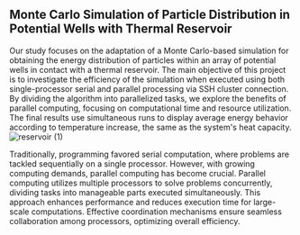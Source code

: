 ## Monte Carlo Simulation of Particle Distribution in Potential Wells with Thermal Reservoir

Our study focuses on the adaptation of a Monte Carlo-based simulation for obtaining the energy distribution of particles within an array of potential wells in contact with a thermal reservoir. 
The main objective of this project is to investigate the efficiency of the simulation when executed using both single-processor serial and parallel processing via SSH cluster connection. By dividing the algorithm into parallelized tasks, we explore the benefits of parallel computing, focusing on computational time and resource utilization.  The final results use simultaneous runs to display average energy behavior according to temperature increase, the same as the system's heat capacity.
![reservoir (1)](https://github.com/ASMarulanda/SerialMPIHotBoxes/assets/123122569/6417c58f-6d63-45cb-9f46-21eb815a68d7)

Traditionally, programming favored serial computation, where problems are tackled sequentially on a single processor. However, with growing computing demands, parallel computing has become crucial. Parallel computing utilizes multiple processors to solve problems concurrently, dividing tasks into manageable parts executed simultaneously. This approach enhances performance and reduces execution time for large-scale computations. Effective coordination mechanisms ensure seamless collaboration among processors, optimizing overall efficiency.







